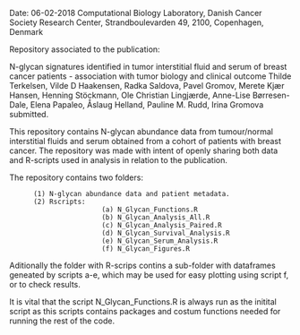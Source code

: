 Date: 06-02-2018
Computational Biology Laboratory, Danish Cancer Society Research Center, Strandboulevarden 49, 2100, Copenhagen, Denmark

Repository associated to the publication:

N-glycan signatures identified in tumor interstitial fluid and serum of breast cancer patients - association with tumor biology and clinical outcome
Thilde Terkelsen, Vilde D Haakensen, Radka Saldova, Pavel Gromov, Merete Kjær Hansen, Henning Stöckmann, Ole Christian Lingjærde, Anne-Lise Børresen-Dale, Elena Papaleo, Åslaug Helland, Pauline M. Rudd, Irina Gromova
submitted.


This repository contains N-glycan abundance data from tumour/normal interstitial fluids and serum obtained from a cohort of patients with breast cancer. The repository was made with intent of openly sharing both data and R-scripts used in analysis in relation to the publication.

The repository contains two folders:
                                    
          (1) N-glycan abundance data and patient metadata. 
          (2) Rscripts:
                           (a) N_Glycan_Functions.R
                           (b) N_Glycan_Analysis_All.R
                           (c) N_Glycan_Analysis_Paired.R
                           (d) N_Glycan_Survival_Analysis.R
                           (e) N_Glycan_Serum_Analysis.R
                           (f) N_Glycan_Figures.R
                                    
Aditionally the folder with R-scrips contins a sub-folder with dataframes geneated by scripts a-e, which may be used for easy plotting using script f, or to check results.

It is vital that the script N_Glycan_Functions.R is always run as the initital script as this scripts contains packages and costum functions needed for running the rest of the code.
